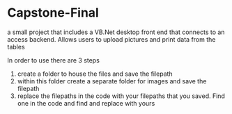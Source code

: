 # Capstone-Final
a small project that includes a VB.Net desktop front end that connects to an access backend. Allows users to upload pictures and print data from the tables

In order to use there are 3 steps

1) create a folder to house the files and save the filepath
2) within this folder create a separate folder for images and save the filepath
3) replace the filepaths in the code with your filepaths that you saved. Find one in the code and find and replace with yours
